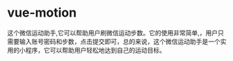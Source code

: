 # vue-motion
这个微信运动助手,它可以帮助用户刷微信运动步数。它的使用非常简单,，用户只需要输入账号密码和步数，点击提交即可，总的来说，这个微信运动助手是一个实用的小程序，它可以帮助用户轻松地达到自己的运动目标。
